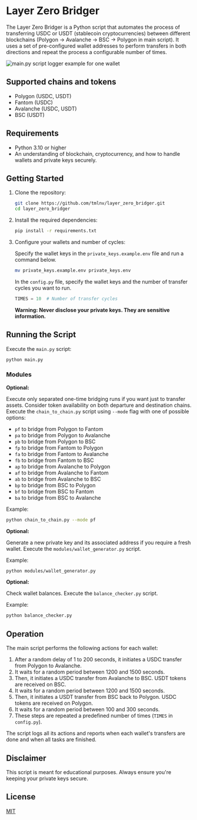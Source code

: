 # Layer Zero Bridger

The Layer Zero Bridger is a Python script that automates the process of transferring USDC or USDT (stablecoin cryptocurrencies) between different blockchains (Polygon -> Avalanche -> BSC -> Polygon in main script). It uses a set of pre-configured wallet addresses to perform transfers in both directions and repeat the process a configurable number of times.

![main.py script logger example for one wallet](https://drive.google.com/uc?export=view&id=1KgGmqYPQT9uuLR_vRnfuxozmQN0mqvgz)

## Supported chains and tokens

- Polygon (USDC, USDT)
- Fantom (USDC)
- Avalanche (USDC, USDT)
- BSC (USDT)

## Requirements

- Python 3.10 or higher
- An understanding of blockchain, cryptocurrency, and how to handle wallets and private keys securely.

## Getting Started

1. Clone the repository:

    ```bash
    git clone https://github.com/tmlnv/layer_zero_bridger.git
    cd layer_zero_bridger
    ```

2. Install the required dependencies:

    ```bash
    pip install -r requirements.txt
    ```

3. Configure your wallets and number of cycles:

    Specify the wallet keys in the `private_keys.example.env` file and run a command below.

   ```bash
   mv private_keys.example.env private_keys.env
   ```
   
    In the `config.py` file, specify the wallet keys and the number of transfer cycles you want to run.

    ```python
    TIMES = 10  # Number of transfer cycles
    ```
    **Warning: Never disclose your private keys. They are sensitive information.**

## Running the Script

Execute the `main.py` script:

```bash
python main.py
```

### Modules

**Optional:**

Execute only separated one-time bridging runs if you want just to transfer assets. Consider token availability on both departure and destination chains. Execute the `chain_to_chain.py` script using `--mode` flag with one of possible options:
- `pf` to bridge from Polygon to Fantom
- `pa` to bridge from Polygon to Avalanche
- `pb` to bridge from Polygon to BSC
- `fp` to bridge from Fantom to Polygon
- `fa` to bridge from Fantom to Avalanche
- `fb` to bridge from Fantom to BSC
- `ap` to bridge from Avalanche to Polygon
- `af` to bridge from Avalanche to Fantom
- `ab` to bridge from Avalanche to BSC
- `bp` to bridge from BSC to Polygon
- `bf` to bridge from BSC to Fantom
- `ba` to bridge from BSC to Avalanche

Example:

```bash
python chain_to_chain.py --mode pf
```
**Optional:**

Generate a new private key and its associated address if you require a fresh wallet. Execute the `modules/wallet_generator.py` script.

Example:

```bash
python modules/wallet_generator.py
```

**Optional:**

Check wallet balances. Execute the `balance_checker.py` script.

Example:

```bash
python balance_checker.py
```
## Operation

The main script performs the following actions for each wallet:

1. After a random delay of 1 to 200 seconds, it initiates a USDC transfer from Polygon to Avalanche.
2. It waits for a random period between 1200 and 1500 seconds.
3. Then, it initiates a USDC transfer from Avalanche to BSC. USDT tokens are received on BSC.
4. It waits for a random period between 1200 and 1500 seconds.
5. Then, it initiates a USDT transfer from BSC back to Polygon. USDC tokens are received on Polygon.
6. It waits for a random period between 100 and 300 seconds.
7. These steps are repeated a predefined number of times (`TIMES` in `config.py`).

The script logs all its actions and reports when each wallet's transfers are done and when all tasks are finished.

## Disclaimer

This script is meant for educational purposes. Always ensure you're keeping your private keys secure.

## License

[MIT](https://github.com/tmlnv/layer_zero_bridger/blob/main/LICENSE)
